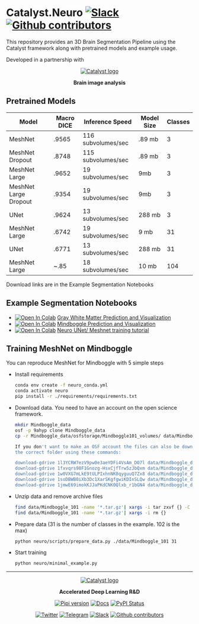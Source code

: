 # Catalyst.Neuro [![Slack](https://img.shields.io/badge/Catalyst-slack-success)](https://join.slack.com/t/catalyst-team-core/shared_invite/zt-d9miirnn-z86oKDzFMKlMG4fgFdZafw) [![Github contributors](https://img.shields.io/github/contributors/catalyst-team/neuro.svg?logo=github&logoColor=white)](https://github.com/catalyst-team/neuro/graphs/contributors)

This repository provides an 3D Brain Segmentation Pipeline using the Catalyst
framework along with pretrained models and example usage.

Developed in a partnership with

<div align="center">

[![Catalyst logo](https://raw.githubusercontent.com/catalyst-team/catalyst-pics/master/third_party_pics/TReNDS_logo.png)](https://trendscenter.org)

**Brain image analysis**

</div>

## Pretrained Models

| Model      | Macro DICE |  Inference Speed | Model Size | Classes
| -----------| ----------- |----------- |----------- |----------- |
| MeshNet     | .9565 | 116 subvolumes/sec | .89 mb | 3
| MeshNet Dropout  | .8748 | 115 subvolumes/sec | .89 mb | 3
| MeshNet Large  | .9652 | 19 subvolumes/sec | 9mb | 3
| MeshNet Large Dropout  | .9354 | 19 subvolumes/sec | 9mb | 3
| UNet  | .9624  | 13 subvolumes/sec |  288 mb | 3
| MeshNet Large | .6742 | 19 subvolumes/sec |  9 mb | 31
| UNet  | .6771 | 13 subvolumes/sec |  288 mb | 31
| MeshNet Large | ~.85 | 18 subvolumes/sec |  10 mb | 104

Download links are in the Example Segmentation Notebooks

## Example Segmentation Notebooks
* [![Open In Colab](https://colab.research.google.com/assets/colab-badge.svg)](https://colab.research.google.com/github/catalyst-team/neuro/blob/master/examples/GMWM_Prediction_and_Visualization.ipynb) [Gray White Matter Prediction and Visualization](./examples/GMWM_Prediction_and_Visualization.ipynb)
* [![Open In Colab](https://colab.research.google.com/assets/colab-badge.svg)](https://colab.research.google.com/github/catalyst-team/neuro/blob/master/examples/Mindboggle_Prediction_and_Visualization.ipynb) [Mindboggle Prediction and Visualization](./examples/Mindboggle_Prediction_and_Visualization.ipynb)
* [![Open In Colab](https://colab.research.google.com/assets/colab-badge.svg)](https://colab.research.google.com/github/catalyst-team/neuro/blob/master/examples/Neuro_Demo.ipynb) [Neuro UNet/ Meshnet training tutorial](./examples/Neuro_Demo.ipynb)

## Training MeshNet on Mindboggle

You can reproduce MeshNet for Mindboggle with 5 simple steps
- Install requirements
    ```bash
    conda env create -f neuro_conda.yml
    conda activate neuro
    pip install -r ./requirements/requirements.txt
    ```
- Download data. You need to have an account on the open science framework.
    ```bash
    mkdir Mindboggle_data
    osf -p 9ahyp clone Mindboggle_data
    cp -r Mindboggle_data/osfstorage/Mindboggle101_volumes/ data/Mindboggle_data/

    If you don't want to make an OSF account the files can also be downloaded
    the correct folder using these commands:

    download-gdrive 1l3YCRW7ezV9pw0e3aeYDFi4VsAm_DO7l data/Mindboggle_data/
    download-gdrive 1fxvqrs98F1Gnozg-HsxCjfTrw5zJbQxm data/Mindboggle_data/
    download-gdrive 1w0VXG7mLkE9tULPIxhnNK0qyguuQ7Zx8 data/Mindboggle_data/
    download-gdrive 1soDBWB0iXb3Dc1XarSKgfgwiKDInSLQw data/Mindboggle_data/
    download-gdrive 1jmwE69imokKJJaPKdCNK0Qlxb_r1bGN4 data/Mindboggle_data/

- Unzip data and remove archive files
    ```bash
    find data/Mindboggle_101 -name '*.tar.gz'| xargs -i tar zxvf {} -C data/Mindboggle_101
    find data/Mindboggle_101 -name '*.tar.gz'| xargs -i rm {}
    ```
- Prepare data (31 is the number of classes in the example. 102 is the max)
    ```bash
    python neuro/scripts/prepare_data.py ./data/Mindboggle_101 31
    ```
- Start training
    ```bash
    python neuro/minimal_example.py
    ```

----

<div align="center">


[![Catalyst logo](https://raw.githubusercontent.com/catalyst-team/catalyst-pics/master/pics/catalyst_logo.png)](https://github.com/catalyst-team/catalyst)

**Accelerated Deep Learning R&D**

[![Pipi version](https://img.shields.io/pypi/v/catalyst.svg)](https://pypi.org/project/catalyst/)
[![Docs](https://img.shields.io/badge/dynamic/json.svg?label=docs&url=https%3A%2F%2Fpypi.org%2Fpypi%2Fcatalyst%2Fjson&query=%24.info.version&colorB=brightgreen&prefix=v)](https://catalyst-team.github.io/catalyst/index.html)
[![PyPI Status](https://pepy.tech/badge/catalyst)](https://pepy.tech/project/catalyst)

[![Twitter](https://img.shields.io/badge/news-on%20twitter-499feb)](https://twitter.com/catalyst_core)
[![Telegram](https://img.shields.io/badge/channel-on%20telegram-blue)](https://t.me/catalyst_team)
[![Slack](https://img.shields.io/badge/Catalyst-slack-success)](https://join.slack.com/t/catalyst-team-core/shared_invite/zt-d9miirnn-z86oKDzFMKlMG4fgFdZafw)
[![Github contributors](https://img.shields.io/github/contributors/catalyst-team/catalyst.svg?logo=github&logoColor=white)](https://github.com/catalyst-team/catalyst/graphs/contributors)

</div>
